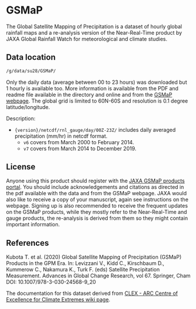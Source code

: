 # GSMaP

The Global Satellite Mapping of Precipitation is a dataset of hourly global rainfall maps and a re-analysis version of the Near-Real-Time product by JAXA Global Rainfall Watch for meteorological and climate studies. 


## Data location

```bash
/g/data/su28/GSMaP/
```

Only the daily data (average between 00 to 23 hours) was downloaded but 1 hourly is available too. More information is available from the PDF and readme file available in the directory and online and from the [GSMaP webpage](https://sharaku.eorc.jaxa.jp/GSMaP/index.htm). The global grid is limited to 60N-60S and resolution is 0.1 degree latitude/longitude. 

Description:

* `{version}/netcdf/rnl_gauge/day/00Z-23Z/` includes daily averaged precipitation (mm/hr) in netcdf format.
    * `v6` covers from March 2000 to February 2014.
    * `v7` covers from March 2014 to December 2019.
    

## License

Anyone using this product should register with the [JAXA GSMaP products portal](http://sharaku.eorc.jaxa.jp/GSMaP/index.htm). You should include acknowledgements and citations as directed in the pdf available with the data and from the GSMaP webpage. JAXA would also like to receive a copy of your manuscript, again see instructions on the webpage. Signing up is also recommended to receive the frequent updates on the GSMaP products, while they mostly refer to the Near-Real-Time and gauge products, the re-analysis is derived from them so they might contain important information.

## References

Kubota T. et al. (2020) Global Satellite Mapping of Precipitation (GSMaP) Products in the GPM Era. In: Levizzani V., Kidd C., Kirschbaum D., Kummerow C., Nakamura K., Turk F. (eds) Satellite Precipitation Measurement. Advances in Global Change Research, vol 67. Springer, Cham DOI: 10.1007/978-3-030-24568-9_20 


The documentation for this dataset derived from [CLEX - ARC Centre of Excellence for Climate Extremes wiki page](http://climate-cms.wikis.unsw.edu.au/GSMaP). 